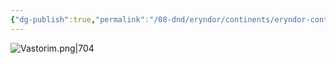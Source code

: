 ```yaml
---
{"dg-publish":true,"permalink":"/08-dnd/eryndor/continents/eryndor-continents-vastorim-detailed-map/"}
---
```


![Vastorim.png|704](/img/user/08%20DND/Eryndor/assets/Vastorim.png)